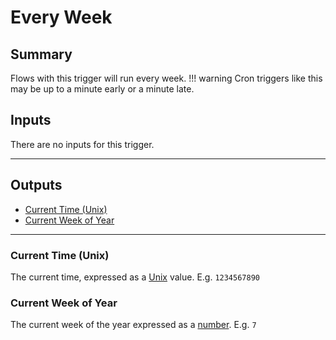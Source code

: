 # Every Week
## Summary
Flows with this trigger will run every week.
!!! warning
    Cron triggers like this may be up to a minute early or a minute late.

## Inputs
There are no inputs for this trigger.
___
## Outputs
- [Current Time (Unix)](#current-time-unix)
- [Current Week of Year](#current-week-of-year)
___
### Current Time (Unix)
The current time, expressed as a [Unix](/inventor-reference/types/number/formats/unix/) value. E.g. `1234567890`

### Current Week of Year
The current week of the year expressed as a [number](/inventor-reference/types/number). E.g. `7`